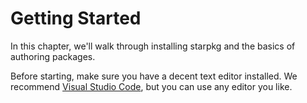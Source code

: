 # Getting Started

In this chapter, we'll walk through installing starpkg and the basics of authoring packages.

Before starting, make sure you have a decent text editor installed. We recommend
[Visual Studio Code](https://code.visualstudio.com), but you can use any editor you like.
